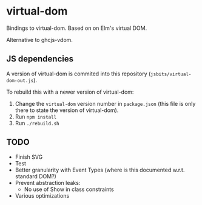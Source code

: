 
# virtual-dom

Bindings to virtual-dom. Based on on Elm's virtual DOM.

Alternative to ghcjs-vdom.


## JS dependencies

A version of virtual-dom is commited into this repository (`jsbits/virtual-dom-out.js`).

To rebuild this with a newer version of virtual-dom:

1. Change the `virtual-dom` version number in `package.json` (this file is only there to state the
  version of virtual-dom).
2. Run `npm install`
3. Run `./rebuild.sh`

## TODO

- Finish SVG
- Test
- Better granularity with Event Types (where is this documented w.r.t. standard DOM?)
- Prevent abstraction leaks:
  - No use of Show in class constraints
- Various optimizations
